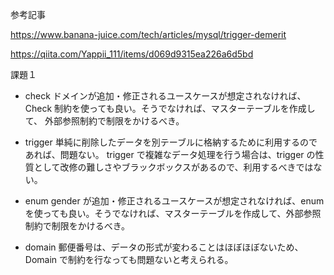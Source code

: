 参考記事

https://www.banana-juice.com/tech/articles/mysql/trigger-demerit

https://qiita.com/Yappii_111/items/d069d9315ea226a6d5bd

課題１

- check
  ドメインが追加・修正されるユースケースが想定されなければ、Check 制約を使っても良い。そうでなければ、マスターテーブルを作成して、
  外部参照制約で制限をかけるべき。

- trigger
  単純に削除したデータを別テーブルに格納するために利用するのであれば、問題ない。
  trigger で複雑なデータ処理を行う場合は、trigger の性質として改修の難しさやブラックボックスがあるので、利用するべきではない。

- enum
  gender が追加・修正されるユースケースが想定されなければ、enum を使っても良い。そうでなければ、マスターテーブルを作成して、外部参照制約で制限をかけるべき。

- domain
  郵便番号は、データの形式が変わることはほぼほぼないため、Domain で制約を行なっても問題ないと考えられる。
